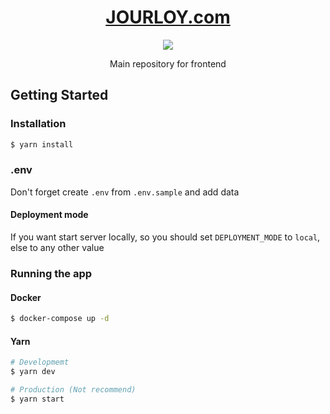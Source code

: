 <a href="https://jourloy.com/">
	<h1 align="center">
		JOURLOY.com
	</h1>
</a>

<p align="center">
	<a href="" target="_blank"><img src="https://img.shields.io/github/v/tag/jourloy-com/Jourloy-Frontend?color=red&label=version&style=for-the-badge&labelColor=000000"/></a>
</p>

<p align="center">Main repository for frontend</p>

## Getting Started

### Installation

```bash
$ yarn install
```

### .env

Don't forget create `.env` from `.env.sample` and add data

#### Deployment mode

If you want start server locally, so you should set `DEPLOYMENT_MODE` to `local`, else to any other value

### Running the app

#### Docker

```bash
$ docker-compose up -d
```

#### Yarn

```bash
# Developmemt
$ yarn dev

# Production (Not recommend)
$ yarn start
```